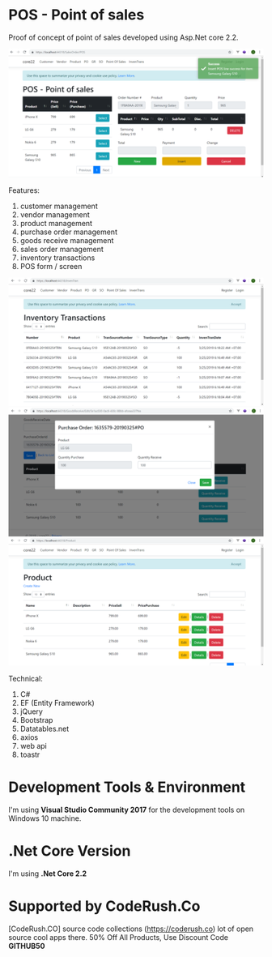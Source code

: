# POS - Point of sales

Proof of concept of point of sales developed using Asp.Net core 2.2.


![sc1](core22/wwwroot/sc/sc1.png)

Features:

1. customer management
2. vendor management
3. product management
4. purchase order management
5. goods receive management
6. sales order management
7. inventory transactions
8. POS form / screen

![sc2](core22/wwwroot/sc/sc2.png)
![sc3](core22/wwwroot/sc/sc3.png)
![sc4](core22/wwwroot/sc/sc4.png)

Technical:

1. C#
2. EF (Entity Framework)
3. jQuery
4. Bootstrap
5. Datatables.net
6. axios
7. web api
8. toastr

# Development Tools & Environment

I'm using **Visual Studio Community 2017** for the development tools on Windows 10 machine.

# .Net Core Version

I'm using **.Net Core 2.2**


# Supported by CodeRush.Co
[CodeRush.CO] source code collections (https://coderush.co) lot of open source cool apps there. 50% Off All Products, Use Discount Code **GITHUB50**




